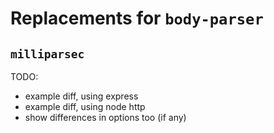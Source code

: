# Replacements for `body-parser`

## `milliparsec`

TODO:
- example diff, using express
- example diff, using node http
- show differences in options too (if any)
